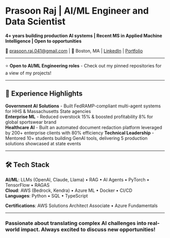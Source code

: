 # Prasoon Raj | AI/ML Engineer and Data Scientist

**4+ years building production AI systems | Recent MS in Applied Machine Intelligence | Open to opportunities**

📧 prasoon.raj.041@gmail.com | 📍 Boston, MA | [LinkedIn](https://www.linkedin.com/in/prasoon-raj-902/) | [Portfolio](https://prasoon-raj.streamlit.app/)

---

⭐ **Open to AI/ML Engineering roles** - Check out my pinned repositories for a view of my projects!

---

## 🚀 Experience Highlights

**Government AI Solutions** - Built FedRAMP-compliant multi-agent systems for HHS & Massachusetts State agencies  
**Enterprise ML** - Reduced overstock 15% & boosted profitability 8% for global sportswear brand  
**Healthcare AI** - Built an automated document redaction platform leveraged by 200+ enterprise clients with 80% efficiency
**Technical Leadership** - Mentored 10+ students building GenAI tools, delivering 5 production solutions showcased at state events

---

## 🛠️ Tech Stack

**AI/ML**: LLMs (OpenAI, Claude, Llama) • RAG • AI Agents • PyTorch • TensorFlow • RAGAS  
**Cloud**: AWS (Bedrock, Kendra) • Azure ML • Docker • CI/CD  
**Languages**: Python • SQL • TypeScript  

**Certifications**: AWS Solutions Architect Associate • Azure Fundamentals

---
### Passionate about translating complex AI challenges into real-world impact. Always excited to discuss new opportunities!
